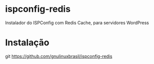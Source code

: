# ispconfig-redis

Instalador do ISPConfig com Redis Cache, para servidores WordPress

# Instalação

git https://github.com/gnulinuxbrasil/ispconfig-redis
